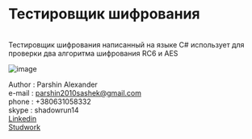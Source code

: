 # Тестировщик шифрования

<br>Тестировщик шифрования написанный на языке C# использует для проверки два алгоритма шифрования
RC6 и AES
<br>


<img src="https://i.ibb.co/QYQwqjZ/image.png" alt="image" border="0">

Author  : Parshin Alexander<br>
e-mail  : parshin2010sashek@gmail.com<br>
phone   : +380631058332<br>
skype   : shadowrun14<br>
<a href="https://www.linkedin.com/in/%D0%B0%D0%BB%D0%B5%D0%BA%D1%81%D0%B0%D0%BD%D0%B4%D1%80-%D0%BF%D0%B0%D1%80%D1%88%D0%B8%D0%BD-b2a938118/" target="_blank">Linkedin</a><br>
<a href="https://studwork.org/info/125140" target="_blank">Studwork</a>





